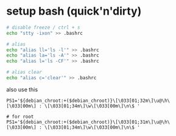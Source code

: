 # setup bash (quick'n'dirty)

```sh
# disable freeze / ctrl + s
echo "stty -ixon" >> .bashrc

# alias
echo "alias ll='ls -l'" >> .bashrc
echo "alias la='ls -A'" >> .bashrc
echo "alias l='ls -CF'" >> .bashrc

# alias clear
echo "alias c='clear'" >> .bashrc
```

also use this

    PS1='${debian_chroot:+($debian_chroot)}\[\033[01;32m\]\u@\h\[\033[00m\] : \[\033[01;34m\]\w\[\033[00m\]\n\$ '

    # for root
    PS1='${debian_chroot:+($debian_chroot)}\[\033[01;31m\]\u@\h\[\033[00m\] : \[\033[01;34m\]\w\[\033[00m\]\n\$ '